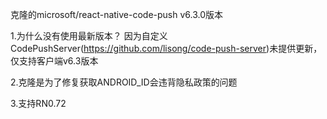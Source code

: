 克隆的microsoft/react-native-code-push v6.3.0版本

1.为什么没有使用最新版本？
因为自定义CodePushServer(https://github.com/lisong/code-push-server)未提供更新，仅支持客户端v6.3版本

2.克隆是为了修复获取ANDROID_ID会违背隐私政策的问题

3.支持RN0.72
